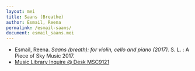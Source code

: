 ```yaml
---
layout: mei
title: Saans (Breathe)
author: Esmail, Reena
permalink: /esmail-saans/
document: esmail_saans.mei 
---
```


- Esmail, Reena. *Saans (breath): for violin, cello and piano (2017).* S. L. : A Piece of Sky Music 2017.
- <a href="https://tufts-primo.hosted.exlibrisgroup.com/permalink/f/bnf7qa/01TUN_ALMA21275629040003851" target="_blank">Music Library Inquire @ Desk MSC9121</a>
